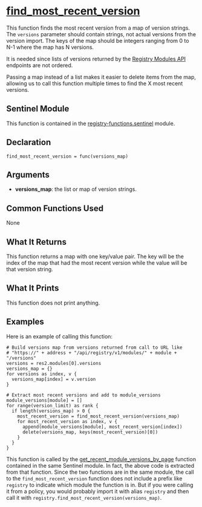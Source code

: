 # [find_most_recent_version](../registry-functions.sentinel#L98)
This function finds the most recent version from a map of version strings. The `versions` parameter should contain strings, not actual versions from the version import. The keys of the map should be integers ranging from 0 to N-1 where the map has N versions.

It is needed since lists of versions returned by the [Registry Modules API](https://www.terraform.io/docs/cloud/api/modules.html) endpoints are not ordered.

Passing a map instead of a list makes it easier to delete items from the map, allowing us to call this function multiple times to find the X most recent versions.

## Sentinel Module
This function is contained in the [registry-functions.sentinel](../registry-functions.sentinel) module.

## Declaration
`find_most_recent_version = func(versions_map)`

## Arguments
* **versions_map**: the list or map of version strings.

## Common Functions Used
None

## What It Returns
This function returns a map with one key/value pair. The key will be the index of the map that had the most recent version while the value will be that version string.

## What It Prints
This function does not print anything.

## Examples
Here is an example of calling this function:
```
# Build versions map from versions returned from call to URL like
# "https://" + address + "/api/registry/v1/modules/" + module + "/versions"
versions = res2.modules[0].versions
versions_map = {}
for versions as index, v {
  versions_map[index] = v.version
}

# Extract most recent versions and add to module_versions
module_versions[module] = []
for range(version_limit) as rank {
  if length(versions_map) > 0 {
    most_recent_version = find_most_recent_version(versions_map)
    for most_recent_version as index, v {
      append(module_versions[module], most_recent_version[index])
      delete(versions_map, keys(most_recent_version)[0])
    }
  }
}
```

This function is called by the [get_recent_module_versions_by_page](./get_recent_module_versions_by_page.md) function contained in the same Sentinel module. In fact, the above code is extracted from that function. Since the two functions are in the same module, the call to the `find_most_recent_version` function does not include a prefix like `registry` to indicate which module the function is in. But if you were calling it from a policy, you would probably import it with alias `registry` and then call it with `registry.find_most_recent_version(versions_map)`.
